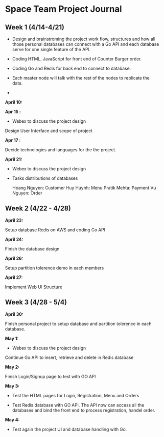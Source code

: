 
# Space Team Project Journal

## Week 1 (4/14-4/21)

+ Design and brainstroming the project work flow, structures and how all those personal databases 
can connect with a Go API and each database serve for one single feature of the API.
  
+ Coding HTML, JavaScript for front end of Counter Burger order.
+ Coding Go and Redis for back end to connect to database.
+ Each master node will talk with the rest of the nodes to replicate the data. 
+ 

**April 10:**
 
**Apr 15 :**
 + Webex to discuss the project design

 Design User Interface and scope of project

**Apr 17 :**

Decide technologies and languages for the the project.

**April 21:**
+ Webex to discuss the project design
+ Tasks distributions of databases

    Hoang Nguyen: Customer
    Huy Huynh: Menu
    Pratik Mehta: Payment
    Vu Nguyen: Order

## Week 2 (4/22 - 4/28)

**April 23:**

Setup database Redis on AWS and coding Go API

**April 24:**

Finish the database design

**April 26:**

Setup partition tolerence demo in each members

**April 27:**

Implement Web UI Structure


## Week 3 (4/28 - 5/4)

**April 30:**

Finish personal project to setup database and partition tolerence in each database.

**May 1:**
+ Webex to discuss the project design

Continue Go API to insert, retrieve and delete in Redis database 

**May 2:**

Finish Login/Signup page to test with GO API

**May 3:** 

 + Test the HTML pages for Login, Registration, Menu and Orders

 + Test Redis database with GO API. The API now can access all the databases and bind the front end to process registration, handel order.

 **May 4:** 
 
 + Test again the project UI and database handling with Go.
 
